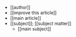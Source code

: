 - [[author]]
- [[improve this article]]
- [[main article]]
- [[subject]]; [[subject matter]]
    - [[main subject]]

